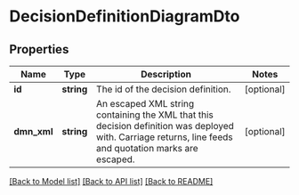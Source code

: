 # DecisionDefinitionDiagramDto

## Properties
Name | Type | Description | Notes
------------ | ------------- | ------------- | -------------
**id** | **string** | The id of the decision definition. | [optional] 
**dmn_xml** | **string** | An escaped XML string containing the XML that this decision definition was deployed with. Carriage returns, line feeds and quotation marks are escaped. | [optional] 

[[Back to Model list]](../../README.md#documentation-for-models) [[Back to API list]](../../README.md#documentation-for-api-endpoints) [[Back to README]](../../README.md)

